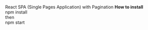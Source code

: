 React SPA (Single Pages Application) with Pagination
**How to install**<br>
npm install<br>
then<br>
npm start<br> 